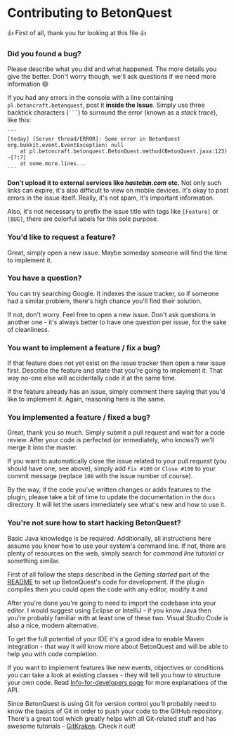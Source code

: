 # Contributing to BetonQuest

:+1: First of all, thank you for looking at this file :+1:

### Did you found a bug?

Please describe what you did and what happened. The more details you give the better. Don't worry though, we'll ask questions if we need more information :smile:

If you had any errors in the console with a line containing `pl.betoncraft.betonquest`, post it **inside the Issue**. Simply use three backtick characters (` ``` `) to surround the error (known as a _stack trace_), like this:

    ```
    [today] [Server thread/ERROR]: Some error in BetonQuest
    org.bukkit.event.EventException: null
        at pl.betoncraft.betonquest.BetonQuest.method(BetonQuest.java:123) ~[?:?]
        at some.more.lines...
    ```

**Don't upload it to external services like _hastebin.com_ etc.** Not only such links can expire, it's also difficult to view on mobile devices. It's okay to post errors in the issue itself. Really, it's not spam, it's important information.

Also, it's not necessary to prefix the issue title with tags like `[Feature]` or `[BUG]`, there are colorful labels for this sole purpose.

### You'd like to request a feature?

Great, simply open a new issue. Maybe someday someone will find the time to implement it.

### You have a question?

You can try searching Google. It indexes the issue tracker, so if someone had a similar problem, there's high chance you'll find their solution.

If not, don't worry. Feel free to open a new issue. Don't ask questions in another one - it's always better to have one question per issue, for the sake of cleanliness.

### You want to implement a feature / fix a bug?

If that feature does not yet exist on the issue tracker then open a new issue first. Describe the feature and state that you're going to implement it. That way no-one else will accidentally code it at the same time.

If the feature already has an issue, simply comment there saying that you'd like to implement it. Again, reasoning here is the same.

### You implemented a feature / fixed a bug?

Great, thank you so much. Simply submit a pull request and wait for a code review. After your code is perfected (or immediately, who knows?) we'll merge it into the master.

If you want to automatically close the issue related to your pull request (you should have one, see above), simply add `Fix #100` or `Close #100` to your commit message (replace `100` with the issue number of course).

By the way, if the code you've written changes or adds features to the plugin, please take a bit of time to update the documentation in the `docs` directory. It will let the users immediately see what's new and how to use it.

### You're not sure how to start hacking BetonQuest?

Basic Java knowledge is be required. Additionally, all instructions here assume you know how to use your system's command line. If not, there are plenty of resources on the web, simply search for _command line tutorial_ or something similar.

First of all follow the steps described in the _Getting started_ part of the [README](README.md) to set up BetonQuest's code for development. If the plugin compiles then you could open the code with any editor, modify it and

After you're done you're going to need to import the codebase into your editor. I would suggest using Eclipse or IntelliJ - if you know Java then you're probably familiar with at least one of these two. Visual Studio Code is also a nice, modern alternative.

To get the full potential of your IDE it's a good idea to enable Maven integration - that way it will know more about BetonQuest and will be able to help you with code completion.

If you want to implement features like new events, objectives or conditions you can take a look at existing classes - they will tell you how to structure your own code. Read [Info-for-developers page](docs/Info-for-developers.md) for more explanations of the API.

Since BetonQuest is using Git for version control you'll probably need to know the basics of Git in order to push your code to the GitHub repository. There's a great tool which greatly helps with all Git-related stuff and has awesome tutorials - [GitKraken](https://www.gitkraken.com). Check it out!
